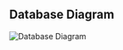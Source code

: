 ## Database Diagram
![Database Diagram](https://user-images.githubusercontent.com/49106163/136666520-886ffb9d-c2d8-4923-af6a-68f0d2cb8ea5.jpg)
